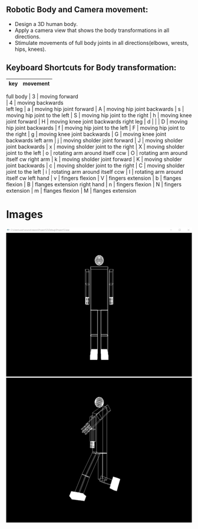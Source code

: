 Robotic Body and Camera movement:
-----------
* Design a 3D human body.
* Apply a camera view that shows the body transformations in all directions.
* Stimulate movements of full body joints in all directions(elbows, wrests, hips, knees).

Keyboard Shortcuts for Body transformation:
-------------------------------------------
| key | movement |
| --- | -------- |
full body
| 3   | moving forward  
| 4   | moving backwards  
left leg
| a   | moving hip joint forward
| A   | moving hip joint backwards
| s   | moving hip joint to the left
| S   | moving hip joint to the right
| h   | moving knee joint forward
| H   | moving knee joint backwards
right leg
| d   | |
| D   | moving hip joint backwards
| f   | moving hip joint to the left
| F   | moving hip joint to the right
| g   | moving knee joint backwards
| G   | moving knee joint backwards
left arm
| j   | moving sholder joint forward
| J   | moving sholder joint backwards
| x   | moving sholder joint to the right
| X   | moving sholder joint to the left
| o   | rotating arm around itself ccw
| O   | rotating arm around itself cw
right arm
| k   | moving sholder joint forward
| K   | moving sholder joint backwards
| c   | moving sholder joint to the right
| C   | moving sholder joint to the left
| i   | rotating arm around itself ccw
| I   | rotating arm around itself cw
left hand
| v   | fingers flexion
| V   | fingers extension
| b   | flanges flexion
| B   | flanges extension
right hand
| n   | fingers flexion
| N   | fingers extension
| m   | flanges flexion
| M   | flanges extension

# Images
![picture alt](FullBody.PNG)
![picture alt](FullBody2.PNG)

